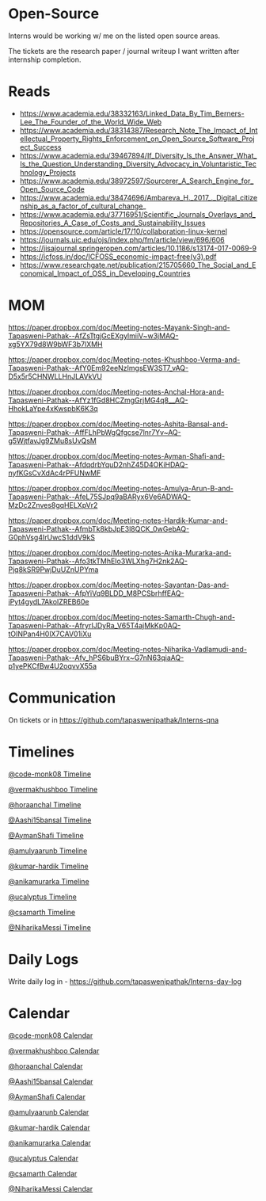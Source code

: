 # Open-Source
Interns would be working w/ me on the listed open source areas.

The tickets are the research paper / journal writeup I want written after internship completion.

# Reads

- https://www.academia.edu/38332163/Linked_Data_By_Tim_Berners-Lee_The_Founder_of_the_World_Wide_Web
- https://www.academia.edu/38314387/Research_Note_The_Impact_of_Intellectual_Property_Rights_Enforcement_on_Open_Source_Software_Project_Success
- https://www.academia.edu/39467894/If_Diversity_Is_the_Answer_What_Is_the_Question_Understanding_Diversity_Advocacy_in_Voluntaristic_Technology_Projects
- https://www.academia.edu/38972597/Sourcerer_A_Search_Engine_for_Open_Source_Code
- https://www.academia.edu/38474696/Ambareva_H._2017_._Digital_citizenship_as_a_factor_of_cultural_change_
- https://www.academia.edu/37716951/Scientific_Journals_Overlays_and_Repositories_A_Case_of_Costs_and_Sustainability_Issues
- https://opensource.com/article/17/10/collaboration-linux-kernel
- https://journals.uic.edu/ojs/index.php/fm/article/view/696/606
- https://jisajournal.springeropen.com/articles/10.1186/s13174-017-0069-9
- https://icfoss.in/doc/ICFOSS_economic-impact-free(v3).pdf
- https://www.researchgate.net/publication/215705660_The_Social_and_Economical_Impact_of_OSS_in_Developing_Countries

# MOM

https://paper.dropbox.com/doc/Meeting-notes-Mayank-Singh-and-Tapasweni-Pathak--AfZsTtgjGcEXgylmiiV~w3jMAQ-xg5YX79d8W9bWF3b7lXMH

https://paper.dropbox.com/doc/Meeting-notes-Khushboo-Verma-and-Tapasweni-Pathak--AfY0Em92eeNzImgsEW3ST7_vAQ-D5x5r5CHNWLLHnJLAVkVU

https://paper.dropbox.com/doc/Meeting-notes-Anchal-Hora-and-Tapasweni-Pathak--AfYz1fGd8HCZmgGrjMG4q8__AQ-HhokLaYpe4xKwspbK6K3q

https://paper.dropbox.com/doc/Meeting-notes-Ashita-Bansal-and-Tapasweni-Pathak--AffFLhPbWgQfgcse7lnr7Yv~AQ-g5WjtfavJg9ZMu8sUvQsM

https://paper.dropbox.com/doc/Meeting-notes-Ayman-Shafi-and-Tapasweni-Pathak--AfdqdrbYquD2nhZ45D4OKiHDAQ-nyfKGsCvXdAc4rPFUNwMF

https://paper.dropbox.com/doc/Meeting-notes-Amulya-Arun-B-and-Tapasweni-Pathak--AfeL75SJpq9aBARyx6Ve6ADWAQ-MzDc2Znves8gqHELXpVr2

https://paper.dropbox.com/doc/Meeting-notes-Hardik-Kumar-and-Tapasweni-Pathak--AfmbTk8kbJpE3l8QCK_0wGebAQ-G0phVsg4IrUwcS1ddV9kS

https://paper.dropbox.com/doc/Meeting-notes-Anika-Murarka-and-Tapasweni-Pathak--Afo3tkTMhEIo3WLXhg7H2nk2AQ-Pjq8kSR9PwjDuUZnUPYma

https://paper.dropbox.com/doc/Meeting-notes-Sayantan-Das-and-Tapasweni-Pathak--AfpYiVq9BLDD_M8PCSbrhffEAQ-iPyt4gydL7AkoIZREB60e

https://paper.dropbox.com/doc/Meeting-notes-Samarth-Chugh-and-Tapasweni-Pathak--AfryrIJDyRa_V65T4ajMkKp0AQ-tOINPan4H0lX7CAV01iXu

https://paper.dropbox.com/doc/Meeting-notes-Niharika-Vadlamudi-and-Tapasweni-Pathak--Afv_hPS6buBYrx~G7nN63qiaAQ-p1yePKCfBw4U2oqvvX55a


# Communication

On tickets or in https://github.com/tapaswenipathak/Interns-qna

# Timelines

[@code-monk08 Timeline](https://paper.dropbox.com/doc/Meeting-notes-Mayank-Singh-and-Tapasweni-Pathak--AfbuKOCVgn425DAn_~Unb6ZDAQ-xg5YX79d8W9bWF3b7lXMH)

[@vermakhushboo Timeline]() 

[@horaanchal Timeline]()

[@Aashi15bansal Timeline]()

[@AymanShafi Timeline](https://paper.dropbox.com/doc/Meeting-notes-Ayman-Shafi-and-Tapasweni-Pathak--AfjHqMNDK312YcSRoUw1_Ii7Ag-nyfKGsCvXdAc4rPFUNwMF)

[@amulyaarunb Timeline]()

[@kumar-hardik Timeline]()

[@anikamurarka Timeline]()

[@ucalyptus Timeline]()

[@csamarth Timeline]()

[@NiharikaMessi Timeline]()

# Daily Logs

Write daily log in - https://github.com/tapaswenipathak/Interns-day-log

# Calendar

[@code-monk08 Calendar](https://calendly.com/code-monk08)

[@vermakhushboo Calendar]()

[@horaanchal Calendar](https://calendly.com/horaanchal17/15min)

[@Aashi15bansal Calendar](https://calendly.com/its_ashita)

[@AymanShafi Calendar](https://calendly.com/ayman-shafi)

[@amulyaarunb Calendar](https://calendly.com/amulyaarunb/15min)

[@kumar-hardik Calendar]()

[@anikamurarka Calendar]()

[@ucalyptus Calendar]()

[@csamarth Calendar](https://calendly.com/csamarth)

[@NiharikaMessi Calendar]()
